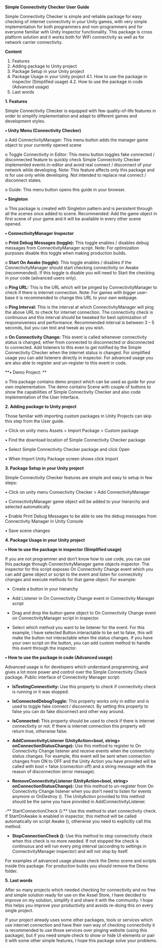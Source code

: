 **Simple Connectivity Checker**
**User Guide**

Simple Connectivity Checker is simple and reliable package for easy checking of internet connectivity in your Unity games, with very simple implementation for both programmers and non-programmers and for everyone familiar with Unity inspector functionality. This package is cross platform solution and it works both for WiFi connectivity as well as for network carrier connectivity.

**Content**

  1.	Features
  2.	Adding package to Unity project
  3.	Package Setup in your Unity project
  4.	Package Usage in your Unity project
    4.1.	How to use the package in inspector (Simplified usage)
    4.2.	How to use the package in code (Advanced usage)
  5.	Last words

**1.	Features**

  Simple Connectivity Checker is equipped with few quality-of-life features in order to simplify implementation and adapt to different games and development styles.

  **•	Unity Menu (Connectivity Checker)**

  o	Add ConnectivityManager: This menu button adds the manager game object to your currently opened scene

  o	Toggle Connectivity in Editor: This menu button toggles fake connected / disconnected feature to quickly check Simple Connectivity Checker implemented events in-editor and avoid real connect / disconnect of your network while developing. 
  Note: This feature affects only this package and is for use only while developing. Not intended to replace real connect / disconnect states.

  o	Guide: This menu button opens this guide in your browser.

  **•	Singleton**

  o	This package is created with Singleton pattern and is persistent through all the scenes once added to scene. Recommended: Add the game object in first scene of your game and it will be available in every other scene opened. 

  **•	ConnectivityManager Inspector**

  o	**Print Debug Messages (toggle):** This toggle enables / disables debug messages from ConnectivityManager script. 
  Note: For optimization purposes disable this toggle when making production builds.

  o	**Start On Awake (toggle):** This toggle enables / disables if the ConnectivityManager should start checking connectivity on Awake (recommended). If this toggle is disable you will need to Start the checking in your code (advanced users only). 

  o	**Ping URL:** This is the URL which will be pinged by ConnectivityManager to check if there is internet connection. 
  Note: For games with bigger user-base it is recommended to change this URL to your own webpage.

  o	**Ping Interval:** This is the interval at which ConnectivityManager will ping the above URL to check for internet connection. The connectivity check is continuous and this interval should be tweaked for best optimization of responsiveness and performance. Recommended interval is between 3 – 5 seconds, but you can test and tweak as you wish.

  o	**On Connectivity Change:** This event is called whenever connectivity status is changed, either from connected to disconnected or disconnected to connected. Add listeners to this even to get notified by the Simple Connectivity Checker when the internet status is changed. For simplified usage you can add listeners directly in inspector. For advanced usage you are also able to register and un-register to this event in code.

  **•	Demo Project: **

  o	This package contains demo project which can be used as guide for your own implementation. The demo contains Scene with couple of buttons to show the capabilities of Simple Connectivity Checker and also code implementation of the User Interface.

**2.	Adding package to Unity project**

  Those familiar with importing custom packages in Unity Projects can skip this step from the User guide. 

  •	Click on unity menu Assets > Import Package > Custom package

  •	Find the download location of Simple Connectivity Checker package

  •	Select Simple Connectivity Checker package and click Open

  •	When Import Unity Package screen shows click Import
 
**3.	Package Setup in your Unity project**

  Simple Connectivity Checker features are simple and easy to setup in few steps:
  
  •	Click on unity menu Connectivity Checker > Add ConnectivityManager

  •	ConnectivityManager game object will be added to your hierarchy and selected automatically

  •	Enable Print Debug Messages to be able to see the debug messages from Connectivity Manager in Unity Console

  •	Save scene changes

**4.	Package Usage in your Unity project**

  **•	How to use the package in inspector (Simplified usage)**

  If you are not programmer and don’t know how to use code, you can use this package through ConnectivityManager game objects inspector. 
  The inspector for this script exposes On Connectivity Change event which you can add game object or script to the event and listen for connectivity changes and execute methods for that game object. For example:

  -	Create a button in your hierarchy

  -	Add Listener in On Connectivity Change event in Connectivity Manager script

  -	Drag and drop the button game object to On Connectivity Change event on ConnectivityManager script in inspector.

  -	Select which method you want to be listener for the event. For this example, I have selected Button.interactable to be set to false, this will make the button not interactable when the status changes. If you have your own script on the button, you can add custom method to handle this event through the inspector.

  **•	How to use the package in code (Advanced usage)**

  Advanced usage is for developers which understand programming, and gives a lot more power and control over the Simple Connectivity Check package. 
  Public interface of Connectivity Manager script:

  -	**IsTestingConnectivity:** Use this property to check if connectivity check is running or it was stopped.

  -	**IsConnectedDebugToggle:** This property works only in editor and is used to toggle fake connect / disconnect. By setting this property to false you can do fake disconnect and other way around.

  -	**IsConnected:** This property should be used to check if there is internet connectivity or not. If there is internet connection this property will return true, otherwise false.

  -	**AddConnectivityListener (UnityAction<bool, string> onConnectionStatusChange):** Use this method to register to On Connectivity Change listener and receive events when the connectivity status changes. For example, this event will be sent when connection changes from ON to OFF and the Unity Action you have provided will be called with bool = false (connection off) and a string message with the reason of disconnection (error message).

  -	**RemoveConnectivityListener (UnityAction<bool, string> onConnectionStatusChange):** Use this method to un-register from On Connectivity Change listener when you don’t need to listen for events anymore or OnDestroy (). The UnityAction provided to this method should be the same you have provided in AddConnectivityListener.

  -**	StartConnectionCheck ():** Use this method to start connectivity check. If StartOnAwake is enabled in inspector, this method will be called automatically on script Awake (), otherwise you need to explicitly call this method.

  -	**StopConnectionCheck ():** Use this method to stop connectivity check when this check is no more needed. If not stopped the check is continuous and will run every ping interval (according to settings in ConnectivityManager inspector) and will not stop by itself.

  For examples of advanced usage please check the Demo scene and scripts inside this package. For production builds you should remove the Demo folder.

**5.	Last words**

  After so many projects which needed checking for connectivity and no free and simple solution ready for use on the Asset Store, I have decided to improve on my solution, simplify it and share it with the community. I hope this helps you improve your productivity and avoids re-doing this on every single project.

  If your project already uses some other packages, tools or services which use internet connection and have their own way of checking connectivity it is recommended to use those services over pinging website (using this package), but if you need simple check to show or hide UI elements or pair it with some other simple features, I hope this package solve your problems.
